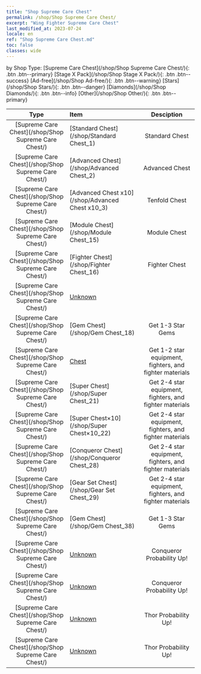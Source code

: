 ```yaml
---
title: "Shop Supreme Care Chest"
permalink: /shop/Shop Supreme Care Chest/
excerpt: "Wing Fighter Supreme Care Chest"
last_modified_at: 2023-07-24
locale: en
ref: "Shop Supreme Care Chest.md"
toc: false
classes: wide
---
```


  by Shop Type:  [Supreme Care Chest](/shop/Shop Supreme Care Chest/){: .btn .btn--primary}   [Stage X Pack](/shop/Shop Stage X Pack/){: .btn .btn--success}   [Ad-free](/shop/Shop Ad-free/){: .btn .btn--warning}   [Stars](/shop/Shop Stars/){: .btn .btn--danger}   [Diamonds](/shop/Shop Diamonds/){: .btn .btn--info}   [Other](/shop/Shop Other/){: .btn .btn--primary} 

  |    Type   |   Item   | Desciption |
  |:---------:|:---------|:----------:|
 [Supreme Care Chest](/shop/Shop Supreme Care Chest/) |[Standard Chest](/shop/Standard Chest_1) | Standard Chest | 
 [Supreme Care Chest](/shop/Shop Supreme Care Chest/) |[Advanced Chest](/shop/Advanced Chest_2) | Advanced Chest | 
 [Supreme Care Chest](/shop/Shop Supreme Care Chest/) |[Advanced Chest x10](/shop/Advanced Chest x10_3) | Tenfold Chest | 
 [Supreme Care Chest](/shop/Shop Supreme Care Chest/) |[Module Chest](/shop/Module Chest_15) | Module Chest | 
 [Supreme Care Chest](/shop/Shop Supreme Care Chest/) |[Fighter Chest](/shop/Fighter Chest_16) | Fighter Chest | 
 [Supreme Care Chest](/shop/Shop Supreme Care Chest/) |[Unknown](/shop/Unknown_17) |  | 
 [Supreme Care Chest](/shop/Shop Supreme Care Chest/) |[Gem Chest](/shop/Gem Chest_18) | Get 1-3 Star Gems | 
 [Supreme Care Chest](/shop/Shop Supreme Care Chest/) |[Chest](/shop/Chest_20) | Get 1-2 star equipment, fighters, and fighter materials | 
 [Supreme Care Chest](/shop/Shop Supreme Care Chest/) |[Super Chest](/shop/Super Chest_21) | Get 2-4 star equipment, fighters, and fighter materials | 
 [Supreme Care Chest](/shop/Shop Supreme Care Chest/) |[Super Chest×10](/shop/Super Chest×10_22) | Get 2-4 star equipment, fighters, and fighter materials | 
 [Supreme Care Chest](/shop/Shop Supreme Care Chest/) |[Conqueror Chest](/shop/Conqueror Chest_28) | Get 2-4 star equipment, fighters, and fighter materials | 
 [Supreme Care Chest](/shop/Shop Supreme Care Chest/) |[Gear Set Chest](/shop/Gear Set Chest_29) | Get 2-4 star equipment, fighters, and fighter materials | 
 [Supreme Care Chest](/shop/Shop Supreme Care Chest/) |[Gem Chest](/shop/Gem Chest_38) | Get 1-3 Star Gems | 
 [Supreme Care Chest](/shop/Shop Supreme Care Chest/) |[Unknown](/shop/Unknown_40) | Conqueror Probability Up! | 
 [Supreme Care Chest](/shop/Shop Supreme Care Chest/) |[Unknown](/shop/Unknown_41) | Conqueror Probability Up! | 
 [Supreme Care Chest](/shop/Shop Supreme Care Chest/) |[Unknown](/shop/Unknown_42) | Thor Probability Up! | 
 [Supreme Care Chest](/shop/Shop Supreme Care Chest/) |[Unknown](/shop/Unknown_43) | Thor Probability Up! | 
